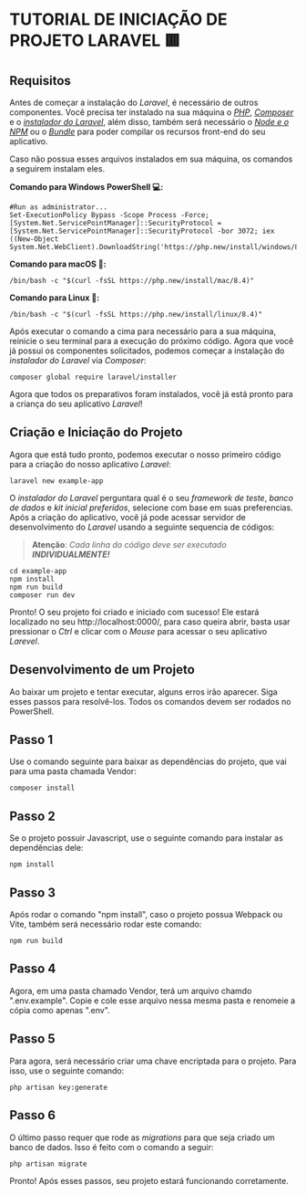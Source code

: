 # TUTORIAL DE INICIAÇÃO DE PROJETO LARAVEL 🟥

## Requisitos
Antes de começar a instalação do *Laravel*, é necessário de outros componentes. Você precisa ter instalado na sua máquina o [*PHP*](https://php.net/), [*Composer*](https://getcomposer.org/) e o [*instalador do Laravel*](https://github.com/laravel/installer), além disso, também será necessário o *[Node e o NPM](https://nodejs.org/)*   ou o [*Bundle*](https://bun.sh/) para poder compilar os recursos front-end do seu aplicativo.

Caso não possua esses arquivos instalados em sua máquina, os comandos a seguirem instalam eles.

**Comando para Windows PowerShell 💻:**
    
    #Run as administrator...
    Set-ExecutionPolicy Bypass -Scope Process -Force; [System.Net.ServicePointManager]::SecurityProtocol = [System.Net.ServicePointManager]::SecurityProtocol -bor 3072; iex ((New-Object System.Net.WebClient).DownloadString('https://php.new/install/windows/8.4'))

**Comando para macOS 🍎:**

    /bin/bash -c "$(curl -fsSL https://php.new/install/mac/8.4)"

**Comando para Linux 🐧:**

    /bin/bash -c "$(curl -fsSL https://php.new/install/linux/8.4)"

Após executar o comando a cima para necessário para a sua máquina, reinicie o seu terminal para a execução do próximo código.  Agora que você já possui os componentes solicitados, podemos começar a instalação do *instalador do Laravel* via *Composer*:

    composer global require laravel/installer
Agora que todos os preparativos foram instalados, você já está pronto para a criança do seu aplicativo *Laravel*!

## Criação e Iniciação do Projeto 
Agora que está tudo pronto, podemos executar o nosso primeiro código para a criação do nosso aplicativo *Laravel*:

    laravel new example-app
O *instalador do Laravel* perguntara qual é o seu *framework de teste*, *banco de dados* e *kit inicial preferidos*, selecione com base em suas preferencias. Após a criação do aplicativo, você já pode acessar servidor de desenvolvimento do *Laravel* usando a seguinte sequencia de códigos:

> **Atenção**: *Cada linha do código deve ser executado **INDIVIDUALMENTE!***

    cd example-app
    npm install
    npm run build
    composer run dev

 Pronto! O seu projeto foi criado e iniciado com sucesso! Ele estará localizado no seu http://localhost:0000/, para caso queira abrir, basta usar pressionar o *Ctrl* e clicar com o *Mouse* para acessar o seu aplicativo *Larevel*.

## Desenvolvimento de um Projeto
Ao baixar um projeto e tentar executar, alguns erros irão aparecer. Siga esses passos para resolvê-los. Todos os comandos devem ser rodados no PowerShell.

## Passo 1
Use o comando seguinte para baixar as dependências do projeto, que vai para uma pasta chamada Vendor:

    composer install

## Passo 2
Se o projeto possuir Javascript, use o seguinte comando para instalar as dependências dele:

    npm install

## Passo 3
Após rodar o comando "npm install", caso o projeto possua Webpack ou Vite, também será necessário rodar este comando:

    npm run build

## Passo 4
Agora, em uma pasta chamado Vendor, terá um arquivo chamdo ".env.example". Copie e cole esse arquivo nessa mesma pasta e renomeie a cópia como apenas ".env".

## Passo 5
Para agora, será necessário criar uma chave encriptada para o projeto. Para isso, use o seguinte comando:

    php artisan key:generate

## Passo 6
O último passo requer que rode as _migrations_ para que seja criado um banco de dados. Isso é feito com o comando a seguir:

    php artisan migrate

Pronto! Após esses passos, seu projeto estará funcionando corretamente.
